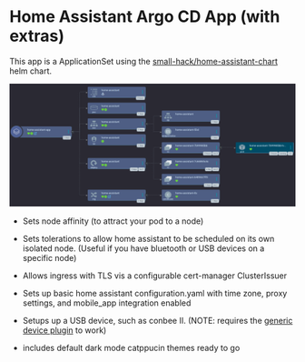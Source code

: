 # Home Assistant Argo CD App (with extras)

This app is a ApplicationSet using the [small-hack/home-assistant-chart](https://github.com/small-hack/home-assistant-chart/) helm chart.

![screenshot of the home-assistant-app in Argo CD showing a tree featuring a configmap, pvc, service, service account, deployment, and ingress resource all called home-assistant.](../home-assistant-argocd-app.png)

- Sets node affinity (to attract your pod to a node)

- Sets tolerations to allow home assistant to be scheduled on its own isolated node. (Useful if you have bluetooth or USB devices on a specific node)

- Allows ingress with TLS vis a configurable cert-manager ClusterIssuer

- Sets up basic home assistant configuration.yaml with time zone, proxy settings, and mobile_app integration enabled

- Setups up a USB device, such as conbee II. (NOTE: requires the [generic device plugin](../../generic-device-plugin) to work)

- includes default dark mode catppucin themes ready to go
